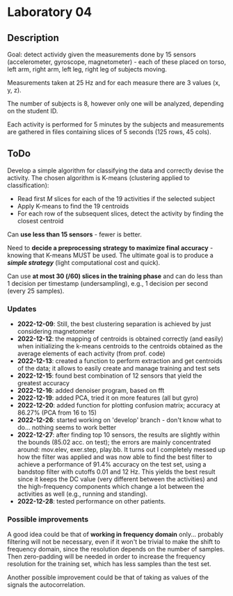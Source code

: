 # Laboratory 04

## Description

Goal: detect actividy given the measurements done by 15 sensors (accelerometer, gyroscope, magnetometer) - each of these placed on torso, left arm, right arm, left leg, right leg of subjects moving.

Measurements taken at 25 Hz and for each measure there are 3 values (x, y, z).

The number of subjects is 8, however only one will be analyzed, depending on the student ID.

Each activity is performed for 5 minutes by the subjects and measurements are gathered in files containing slices of 5 seconds (125 rows, 45 cols).

## ToDo

Develop a simple algorithm for classifying the data and correctly devise the activity.
The chosen algorithm is K-means (clustering applied to classification):

* Read first *M* slices for each of the 19 activities if the selected subject
* Apply K-means to find the 19 centroids
* For each row of the subsequent slices, detect the activity by finding the closest centroid

Can **use less than 15 sensors** - fewer is better.

Need to **decide a preprocessing strategy to maximize final accuracy** - knowing that K-means MUST be used.
The ultimate goal is to produce a ***simple strategy*** (light computational cost and quick).

Can use **at most 30 (/60) slices in the training phase** and can do less than 1 decision per timestamp (undersampling), e.g., 1 decision per second (every 25 samples).

### Updates

* **2022-12-09**: Still, the best clustering separation is achieved by just considering magnetometer
* **2022-12-12**: the mapping of centroids is obtained correctly (and easily) when initializing the k-means centroids to the centroids obtained as the average elements of each activity (from prof. code)
* **2022-12-13**: created a function to perform extraction and get centroids of the data; it allows to easily create and manage training and test sets
* **2022-12-15**: found best combination of 12 sensors that yield the greatest accuracy
* **2022-12-16**: added denoiser program, based on fft
* **2022-12-19**: added PCA, tried it on more features (all but gyro)
* **2022-12-20**: added function for plotting confusion matrix; accuracy at 86.27% (PCA from 16 to 15)
* **2022-12-26**: started working on 'develop' branch - don't know what to do... nothing seems to work better
* **2022-12-27**: after finding top 10 sensors, the results are slightly within the bounds (85.02 acc. on test); the errors are mainly concentrated around: mov.elev, exer.step, play.bb. It turns out I completely messed up how the filter was applied and was now able to find the best filter to achieve a performance of 91.4% accuracy on the test set, using a bandstop filter with cutoffs 0.01 and 12 Hz. This yields the best result since it keeps the DC value (very different between the activities) and the high-frequency components which change a lot between the activities as well (e.g., running and standing).
* **2022-12-28**: tested performance on other patients.

### Possible improvements

A good idea could be that of **working in frequency domain** only... probably filtering will not be necessary, even if it won't be trivial to make the shift to frequency domain, since the resolution depends on the number of samples. Then zero-padding will be needed in order to increase the frequency resolution for the training set, which has less samples than the test set.

Another possible improvement could be that of taking as values of the signals the autocorrelation.
